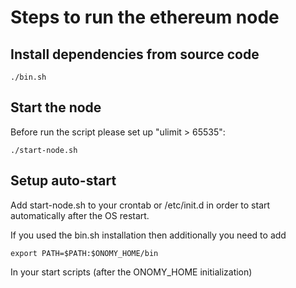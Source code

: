 # Steps to run the ethereum node

## Install dependencies from source code

```
./bin.sh
```

## Start the node

Before run the script please set up "ulimit > 65535":

```
./start-node.sh
```

## Setup auto-start

Add start-node.sh to your crontab or /etc/init.d in order to start automatically after the OS restart.

If you used the bin.sh installation then additionally you need to add 
```
export PATH=$PATH:$ONOMY_HOME/bin
```

In your start scripts (after the ONOMY_HOME initialization)